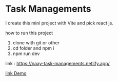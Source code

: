 # Task Managements 
I create this mini project with Vite and pick react js.

how to run this project
1. clone with git or other
2. cd folder and npm i
3. npm run dev

link : https://naay-task-managements.netlify.app/

[link Demo](https://naay-task-managements.netlify.app/)
